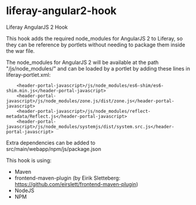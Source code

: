# liferay-angular2-hook
Liferay AngularJS 2 Hook 

This hook adds the required node_modules for AngularJS 2 to Liferay, so they can be reference by portlets without needing to package them inside the war file.

The node_modules for AngularJS 2 will be available at the path "/js/node_modules/" and can be loaded by a portlet by adding these lines in liferay-portlet.xml:

	    <header-portal-javascript>/js/node_modules/es6-shim/es6-shim.min.js</header-portal-javascript>
	    <header-portal-javascript>/js/node_modules/zone.js/dist/zone.js</header-portal-javascript>
	    <header-portal-javascript>/js/node_modules/reflect-metadata/Reflect.js</header-portal-javascript>
	    <header-portal-javascript>/js/node_modules/systemjs/dist/system.src.js</header-portal-javascript> 
	    

Extra dependencies can be added to src/main/webapp/npm/js/package.json
	    
This hook is using:
* Maven
* frontend-maven-plugin (by Eirik Sletteberg: https://github.com/eirslett/frontend-maven-plugin)
* NodeJS
* NPM